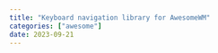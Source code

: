 ```yaml
---
title: "Keyboard navigation library for AwesomeWM"
categories: ["awesome"]
date: 2023-09-21
---
```



